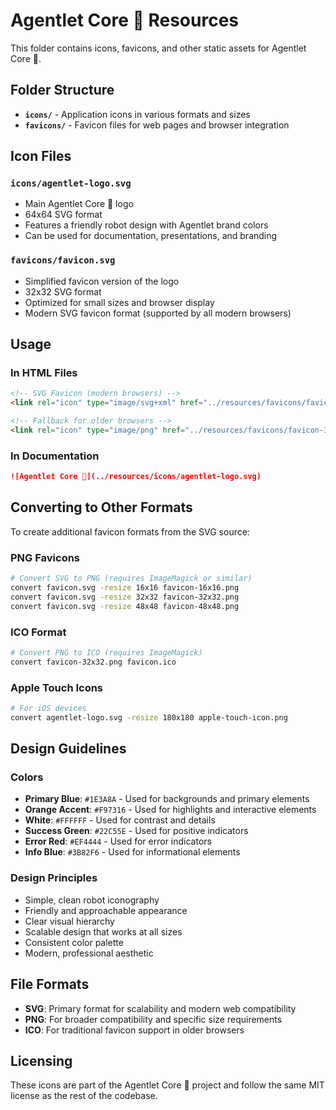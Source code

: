# Agentlet Core 📎 Resources

This folder contains icons, favicons, and other static assets for Agentlet Core 📎.

## Folder Structure

- **`icons/`** - Application icons in various formats and sizes
- **`favicons/`** - Favicon files for web pages and browser integration

## Icon Files

### `icons/agentlet-logo.svg`
- Main Agentlet Core 📎 logo
- 64x64 SVG format
- Features a friendly robot design with Agentlet brand colors
- Can be used for documentation, presentations, and branding

### `favicons/favicon.svg`
- Simplified favicon version of the logo
- 32x32 SVG format
- Optimized for small sizes and browser display
- Modern SVG favicon format (supported by all modern browsers)

## Usage

### In HTML Files
```html
<!-- SVG Favicon (modern browsers) -->
<link rel="icon" type="image/svg+xml" href="../resources/favicons/favicon.svg">

<!-- Fallback for older browsers -->
<link rel="icon" type="image/png" href="../resources/favicons/favicon-32x32.png">
```

### In Documentation
```markdown
![Agentlet Core 📎](../resources/icons/agentlet-logo.svg)
```

## Converting to Other Formats

To create additional favicon formats from the SVG source:

### PNG Favicons
```bash
# Convert SVG to PNG (requires ImageMagick or similar)
convert favicon.svg -resize 16x16 favicon-16x16.png
convert favicon.svg -resize 32x32 favicon-32x32.png
convert favicon.svg -resize 48x48 favicon-48x48.png
```

### ICO Format
```bash
# Convert PNG to ICO (requires ImageMagick)
convert favicon-32x32.png favicon.ico
```

### Apple Touch Icons
```bash
# For iOS devices
convert agentlet-logo.svg -resize 180x180 apple-touch-icon.png
```

## Design Guidelines

### Colors
- **Primary Blue**: `#1E3A8A` - Used for backgrounds and primary elements
- **Orange Accent**: `#F97316` - Used for highlights and interactive elements
- **White**: `#FFFFFF` - Used for contrast and details
- **Success Green**: `#22C55E` - Used for positive indicators
- **Error Red**: `#EF4444` - Used for error indicators
- **Info Blue**: `#3B82F6` - Used for informational elements

### Design Principles
- Simple, clean robot iconography
- Friendly and approachable appearance
- Clear visual hierarchy
- Scalable design that works at all sizes
- Consistent color palette
- Modern, professional aesthetic

## File Formats

- **SVG**: Primary format for scalability and modern web compatibility
- **PNG**: For broader compatibility and specific size requirements
- **ICO**: For traditional favicon support in older browsers

## Licensing

These icons are part of the Agentlet Core 📎 project and follow the same MIT license as the rest of the codebase.